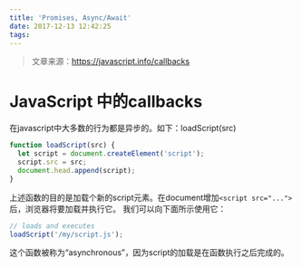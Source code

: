 ```yaml
---
title: 'Promises, Async/Await'
date: 2017-12-13 12:42:25
tags:
---
```

> 文章来源：https://javascript.info/callbacks

# JavaScript 中的callbacks
在javascript中大多数的行为都是异步的。如下：loadScript(src)
```js
function loadScript(src) {
  let script = document.createElement('script');
  script.src = src;
  document.head.append(script);
}
```

上述函数的目的是加载个新的script元素。在document增加`<script src="...">`后，浏览器将要加载并执行它。
我们可以向下面所示使用它：
```js
// loads and executes
loadScript('/my/script.js');
```

这个函数被称为“asynchronous”，因为script的加载是在函数执行之后完成的。

